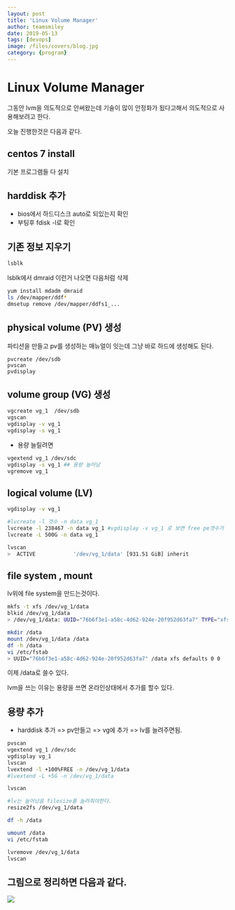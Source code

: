 ```yaml
---
layout: post
title: 'Linux Volume Manager' 
author: teamsmiley
date: 2019-05-13
tags: [devops]
image: /files/covers/blog.jpg
category: {program}
---
```


# Linux Volume Manager

그동안 lvm을 의도적으로 안써왔는데 기술이 많이 안정화가 됬다고해서 의도적으로 사용해보려고 한다.

오늘 진행한것은 다음과 같다. 

## centos 7 install
기본 프로그램들 다 설치 

## harddisk 추가 
* bios에서 하드디스크 auto로 되있는지 확인
* 부팅후  fdisk -l로 확인

## 기존 정보 지우기 
```bash
lsblk
```

lsblk에서 dmraid 이런거 나오면 다음처럼 삭제

```bash
yum install mdadm dmraid
ls /dev/mapper/ddf*
dmsetup remove /dev/mapper/ddfs1_...
```

## physical volume (PV) 생성 
파티션을 만들고 pv를 생성하는 매뉴얼이 잇는데 그냥 바로 하드에 생성해도 된다.

```
pvcreate /dev/sdb
pvscan
pvdisplay
```


## volume group (VG) 생성 
```bash
vgcreate vg_1  /dev/sdb 
vgscan
vgdisplay -v vg_1
vgdisplay -s vg_1
```

* 용량 늘릴려면 
```bash
vgextend vg_1 /dev/sdc
vgdisplay -s vg_1 ## 용량 늘어남
vgremove vg_1 
```


## logical volume (LV)

```bash
vgdisplay -v vg_1

#lvcreate -l 갯수 -n data vg_1
lvcreate -l 238467 -n data vg_1 #vgdisplay -v vg_1 로 보면 free pe갯수가 나온다.
lvcreate -L 500G -n data vg_1

lvscan
>  ACTIVE            '/dev/vg_1/data' [931.51 GiB] inherit
```

## file system , mount 
lv위에 file system을 만드는것이다.
```bash
mkfs -t xfs /dev/vg_1/data
blkid /dev/vg_1/data
> /dev/vg_1/data: UUID="76b6f3e1-a58c-4d62-924e-20f952d63fa7" TYPE="xfs"

mkdir /data
mount /dev/vg_1/data /data
df -h /data
vi /etc/fstab
> UUID="76b6f3e1-a58c-4d62-924e-20f952d63fa7" /data xfs defaults 0 0 
```
이제 /data로 쓸수 있다.

lvm을 쓰는 이유는 용량을 쓰면 온라인상태에서 추가를 할수 있다. 

## 용량 추가

* harddisk 추가 => pv만들고 => vg에 추가 => lv를 늘려주면됨.

```bash
pvscan
vgextend vg_1 /dev/sdc
vgdisplay vg_1
lvscan
lvextend -l +100%FREE -n /dev/vg_1/data
#lvextend -L +5G -n /dev/vg_1/data

lvscan

#lv는 늘어났음 filesize를 늘려줘야한다.
resize2fs /dev/vg_1/data

df -h /data

umount /data
vi /etc/fstab

lvremove /dev/vg_1/data 
lvscan
```

## 그림으로 정리하면 다음과 같다.

![](./images/2019-05-13-19-58-22.png)


